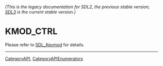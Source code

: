 ###### (This is the legacy documentation for SDL2, the previous stable version; [SDL3](https://wiki.libsdl.org/SDL3/) is the current stable version.)
# KMOD_CTRL

Please refer to [SDL_Keymod](SDL_Keymod) for details.

----
[CategoryAPI](CategoryAPI), [CategoryAPIEnumerators](CategoryAPIEnumerators)

